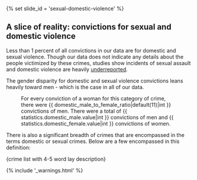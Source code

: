 {% set slide_id = 'sexual-domestic-violence' %}

## A slice of reality: convictions for sexual and domestic violence

Less than 1 percent of all convictions in our data are for domestic and sexual violence. Though our data does not indicate any details about the people victimized by these crimes, studies show incidents of sexual assault and domestic violence are heavily [underreported](http://www.usatoday.com/story/news/nation/2013/11/19/study-sexual-assaults-greatly-underreported-/3648197/). 

The gender disparity for domestic and sexual violence convictions leans heavily toward men - which is the case in all of our data. 

<figure id="affecting-women-viz-container">
  <div class="viz-container"></div>
  <figcaption>For every conviction of a woman for this category of crime, there were {{ domestic_male_to_female_ratio|default(11)|int }} convictions of men. There were a total of {{ statistics.domestic_male.value|int }} convictions of men and {{ statistics.domestic_female.value|int }} convictions of women.</figcaption>
</figure>


There is also a significant breadth of crimes that are encompassed in the terms domestic or sexual crimes. Below are a few encompassed in this definition:

{crime list with 4-5 word lay description}


{% include '_warnings.html' %}
